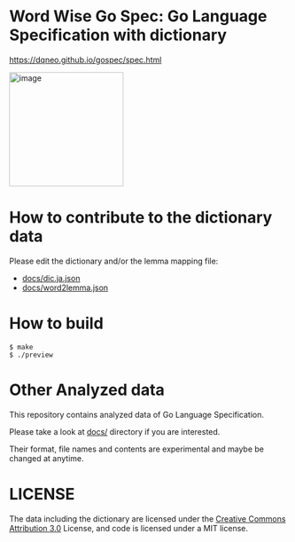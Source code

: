# Word Wise Go Spec: Go Language Specification with dictionary

https://dqneo.github.io/gospec/spec.html

<img width="206" alt="image" src="https://user-images.githubusercontent.com/188741/155646035-820f250c-d832-4c5e-8793-b437d18644f7.png">

# How to contribute to the dictionary data

Please edit the dictionary and/or the lemma mapping file:

* [docs/dic.ja.json](docs/dic.ja.json)
* [docs/word2lemma.json](docs/word2lemma.json)

# How to build

```
$ make
$ ./preview
```

# Other Analyzed data

This repository contains analyzed data of Go Language Specification.

Please take a look at [docs/](docs/) directory if you are interested.

Their format, file names and contents are experimental and maybe be changed at anytime.

# LICENSE

The data including the dictionary are licensed under the [Creative Commons Attribution 3.0](https://creativecommons.org/licenses/by/3.0/) License,
and code is licensed under a MIT license.
